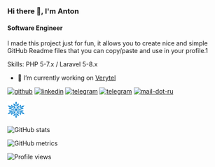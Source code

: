 ### Hi there 👋, I'm Anton
#### Software Engineer
I made this project just for fun, it allows you to create nice and simple GitHub Readme files that you can copy/paste and use in your profile.1

Skills: PHP 5-7.x / Laravel 5-8.x

- 🔭 I’m currently working on [Verytel](https://verytel.ru) 


[<img src='https://cdn.jsdelivr.net/npm/simple-icons@3.0.1/icons/github.svg' alt='github' height='40'>](https://github.com/AntonMZ)  [<img src='https://cdn.jsdelivr.net/npm/simple-icons@3.0.1/icons/linkedin.svg' alt='linkedin' height='40'>](https://www.linkedin.com/in/https://www.linkedin.com/in/amzheltyshev//)  [<img src='https://cdn.jsdelivr.net/npm/simple-icons@3.0.1/icons/telegram.svg' alt='telegram' height='40'>](@AntonMZ)  [<img src='https://cdn.jsdelivr.net/npm/simple-icons@3.0.1/icons/telegram.svg' alt='telegram' height='40'>](DevChipsTips)  [<img src='https://cdn.jsdelivr.net/npm/simple-icons@3.0.1/icons/mail-dot-ru.svg' alt='mail-dot-ru' height='40'>](mgr-msc@yandex.ru)  

<a href='https://archiveprogram.github.com/'><img src='https://raw.githubusercontent.com/acervenky/animated-github-badges/master/assets/acbadge.gif' width='40' height='40'></a> 

![GitHub stats](https://github-readme-stats.vercel.app/api?username=AntonMZ&show_icons=true)  

![GitHub metrics](https://metrics.lecoq.io/AntonMZ)  

![Profile views](https://gpvc.arturio.dev/AntonMZ)  
